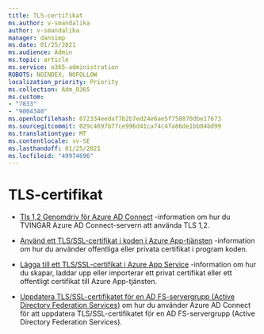 ```yaml
---
title: TLS-certifikat
ms.author: v-smandalika
author: v-smandalika
manager: dansimp
ms.date: 01/25/2021
ms.audience: Admin
ms.topic: article
ms.service: o365-administration
ROBOTS: NOINDEX, NOFOLLOW
localization_priority: Priority
ms.collection: Adm_O365
ms.custom:
- "7833"
- "9004340"
ms.openlocfilehash: 072334eedaf7b2b7ed24e6ae5f758870dbe17673
ms.sourcegitcommit: 029c4697b77ce996d41ca74c4fa86de1bb84bd99
ms.translationtype: MT
ms.contentlocale: sv-SE
ms.lasthandoff: 01/25/2021
ms.locfileid: "49974696"
---
```

# <a name="tls-certificates"></a>TLS-certifikat

- [Tls 1,2 Genomdriv för Azure AD Connect](https://docs.microsoft.com/azure/active-directory/hybrid/reference-connect-tls-enforcement)  -information om hur du TVINGAR Azure AD Connect-servern att använda TLS 1,2.

- [Använd ett TLS/SSL-certifikat i koden i Azure App-tjänsten](https://docs.microsoft.com/azure/app-service/configure-ssl-certificate-in-code)  -information om hur du använder offentliga eller privata certifikat i program koden.

- [Lägga till ett TLS/SSL-certifikat i Azure App Service](https://docs.microsoft.com/azure/app-service/configure-ssl-certificate)  -information om hur du skapar, laddar upp eller importerar ett privat certifikat eller ett offentligt certifikat till Azure App-tjänsten.

- [Uppdatera TLS/SSL-certifikatet för en AD FS-servergrupp (Active Directory Federation Services)](https://docs.microsoft.com/azure/active-directory/hybrid/how-to-connect-fed-ssl-update)  om hur du använder Azure AD Connect för att uppdatera TLS/SSL-certifikatet för en AD FS-servergrupp (Active Directory Federation Services).

